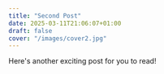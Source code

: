 ```yaml
---
title: "Second Post"
date: 2025-03-11T21:06:07+01:00
draft: false
cover: "/images/cover2.jpg"
---
```


Here's another exciting post for you to read!
